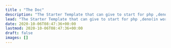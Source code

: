 ```yaml
---
title : "The Doc"
description: "The Starter Template that can give to start for php ,deno(in work), go(planed), rust(planed)"
lead: "The Starter Template that can give to start for php ,deno(in work), go(planed), rust(planed)."
date: 2020-10-06T08:47:36+00:00
lastmod: 2020-10-06T08:47:36+00:00
draft: false
images: []
---
```

